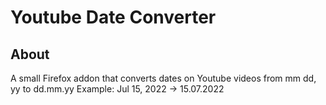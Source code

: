# Youtube Date Converter

## About

A small Firefox addon that converts dates on Youtube videos from mm dd, yy to dd.mm.yy
Example:    Jul 15, 2022 -> 15.07.2022